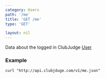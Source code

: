 ```yaml
---
category: Users
path: '/me'
title: 'GET /me'
type: 'GET'

layout: nil
---
```


Data about the logged in ClubJudge [User](#/me-model)

### Example

```
curl "http://api.clubjduge.com/v1/me.json"
```



